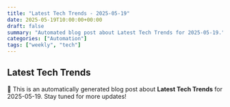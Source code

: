 ```yaml
---
title: "Latest Tech Trends - 2025-05-19"
date: 2025-05-19T10:00:00+00:00
draft: false
summary: "Automated blog post about Latest Tech Trends for 2025-05-19."
categories: ["Automation"]
tags: ["weekly", "tech"]
---
```


## Latest Tech Trends

🚀 This is an automatically generated blog post about **Latest Tech Trends** for 2025-05-19. Stay tuned for more updates!
